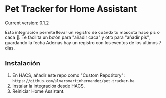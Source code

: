 # Pet Tracker for Home Assistant


Current version: 0.1.2


Esta integración permite llevar un registro de cuándo tu mascota hace pis o caca 🐾.
Te facilita un botón para "añadir caca" y otro para "añadir pis", guardando la fecha
Además hay un registro con los eventos de los ultimos 7 dias.

## Instalación
1. En HACS, añadir este repo como "Custom Repository":  
   `https://github.com/alvaromartinhernandez/pet-tracker-ha`
2. Instalar la integración desde HACS.
3. Reiniciar Home Assistant.
